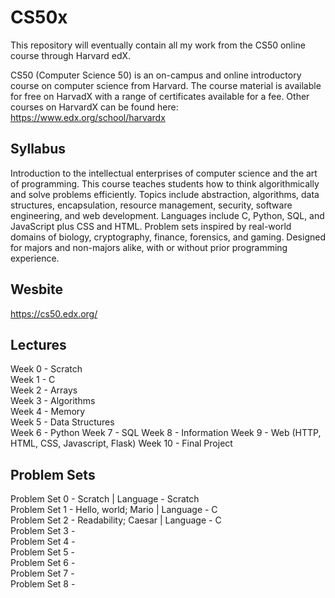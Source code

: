 # CS50x
This repository will eventually contain all my work from the CS50 online course through Harvard edX. 

CS50 (Computer Science 50) is an on-campus and online introductory course on computer science from Harvard. The course material is available for free on HarvadX with a range of certificates available for a fee. Other courses on HarvardX can be found here: https://www.edx.org/school/harvardx

## Syllabus

Introduction to the intellectual enterprises of computer science and the art of programming. This course teaches students how to think algorithmically and solve problems efficiently. Topics include abstraction, algorithms, data structures, encapsulation, resource management, security, software engineering, and web development. Languages include C, Python, SQL, and JavaScript plus CSS and HTML. Problem sets inspired by real-world domains of biology, cryptography, finance, forensics, and gaming. Designed for majors and non-majors alike, with or without prior programming experience.

## Wesbite

https://cs50.edx.org/

## Lectures

Week 0 - Scratch  
Week 1 - C  
Week 2 - Arrays  
Week 3 - Algorithms  
Week 4 - Memory  
Week 5 - Data Structures  
Week 6 - Python
Week 7 - SQL 
Week 8 - Information
Week 9 - Web (HTTP, HTML, CSS, Javascript, Flask)
Week 10 - Final Project  

## Problem Sets

Problem Set 0 - Scratch | Language - Scratch  
Problem Set 1 - Hello, world; Mario | Language - C  
Problem Set 2 - Readability; Caesar | Language - C  
Problem Set 3 -  
Problem Set 4 -  
Problem Set 5 -  
Problem Set 6 -   
Problem Set 7 -   
Problem Set 8 -   
